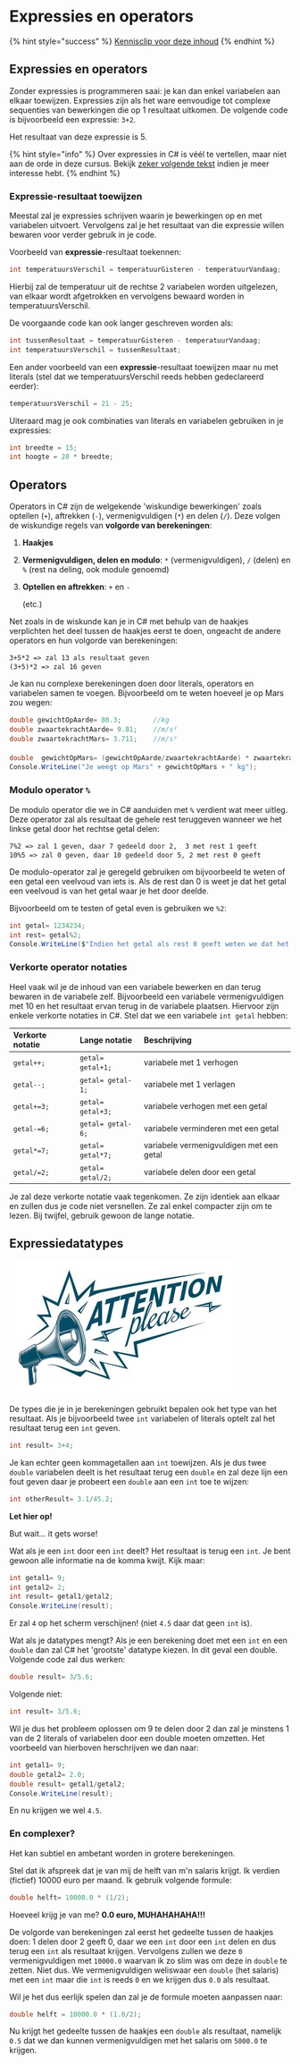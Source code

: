 # Expressies en operators

{% hint style="success" %}
[Kennisclip voor deze inhoud](https://ap.cloud.panopto.eu/Panopto/Pages/Viewer.aspx?id=3a0370ef-b3da-4642-aeaa-a9660083e329)
{% endhint %}

## Expressies en operators

Zonder expressies is programmeren saai: je kan dan enkel variabelen aan elkaar toewijzen. Expressies zijn als het ware eenvoudige tot complexe sequenties van bewerkingen die op 1 resultaat uitkomen. De volgende code is bijvoorbeeld een expressie: `3+2`.

Het resultaat van deze expressie is 5.

{% hint style="info" %}
Over expressies in C\# is véél te vertellen, maar niet aan de orde in deze cursus. Bekijk [zeker volgende tekst](https://docs.microsoft.com/en-us/dotnet/csharp/programming-guide/statements-expressions-operators/expressions) indien je meer interesse hebt.
{% endhint %}

### Expressie-resultaat toewijzen

Meestal zal je expressies schrijven waarin je bewerkingen op en met variabelen uitvoert. Vervolgens zal je het resultaat van die expressie willen bewaren voor verder gebruik in je code.

Voorbeeld van **expressie**-resultaat toekennen:

```csharp
int temperatuursVerschil = temperatuurGisteren - temperatuurVandaag;
```

Hierbij zal de temperatuur uit de rechtse 2 variabelen worden uitgelezen, van elkaar wordt afgetrokken en vervolgens bewaard worden in temperatuursVerschil.

De voorgaande code kan ook langer geschreven worden als:

```csharp
int tussenResultaat = temperatuurGisteren - temperatuurVandaag;
int temperatuursVerschil = tussenResultaat;
```

Een ander voorbeeld van een **expressie**-resultaat toewijzen maar nu met literals \(stel dat we temperatuursVerschil reeds hebben gedeclareerd eerder\):

```csharp
temperatuursVerschil = 21 - 25;
```

Uiteraard mag je ook combinaties van literals en variabelen gebruiken in je expressies:

```csharp
int breedte = 15;
int hoogte = 20 * breedte;
```

## Operators

Operators in C\# zijn de welgekende 'wiskundige bewerkingen' zoals optellen \(`+`\), aftrekken \(`-`\), vermenigvuldigen \(`*`\) en delen \(`/`\). Deze volgen de wiskundige regels van **volgorde van berekeningen**:

1. **Haakjes**
2. **Vermenigvuldigen, delen en modulo**: `*` \(vermenigvuldigen\), `/` \(delen\) en `%` \(rest na deling, ook module genoemd\)
3. **Optellen en aftrekken**: `+` en `-`

   \(etc.\)

Net zoals in de wiskunde kan je in C\# met behulp van de haakjes verplichten het deel tussen de haakjes eerst te doen, ongeacht de andere operators en hun volgorde van berekeningen:

```text
3+5*2 => zal 13 als resultaat geven
(3+5)*2 => zal 16 geven
```

Je kan nu complexe berekeningen doen door literals, operators en variabelen samen te voegen. Bijvoorbeeld om te weten hoeveel je op Mars zou wegen:

```csharp
double gewichtOpAarde= 80.3;        //kg
double zwaartekrachtAarde= 9.81;    //m/s² 
double zwaartekrachtMars= 3.711;    //m/s²

double  gewichtOpMars= (gewichtOpAarde/zwaartekrachtAarde) * zwaartekrachtMars; //kg
Console.WriteLine("Je weegt op Mars" + gewichtOpMars + " kg");
```

### Modulo operator `%`

De modulo operator die we in C\# aanduiden met `%` verdient wat meer uitleg. Deze operator zal als resultaat de gehele rest teruggeven wanneer we het linkse getal door het rechtse getal delen:

```text
7%2 => zal 1 geven, daar 7 gedeeld door 2,  3 met rest 1 geeft 
10%5 => zal 0 geven, daar 10 gedeeld door 5, 2 met rest 0 geeft
```

De modulo-operator zal je geregeld gebruiken om bijvoorbeeld te weten of een getal een veelvoud van iets is. Als de rest dan 0 is weet je dat het getal een veelvoud is van het getal waar je het door deelde.

Bijvoorbeeld om te testen of getal even is gebruiken we `%2`:

```csharp
int getal= 1234234;
int rest= getal%2;
Console.WriteLine($"Indien het getal als rest 0 geeft weten we dat het even is. De rest is: {rest}");
```

### Verkorte operator notaties

Heel vaak wil je de inhoud van een variabele bewerken en dan terug bewaren in de variabele zelf. Bijvoorbeeld een variabele vermenigvuldigen met 10 en het resultaat ervan terug in de variabele plaatsen. Hiervoor zijn enkele verkorte notaties in C\#. Stel dat we een variabele `int getal` hebben:

| **Verkorte notatie** | **Lange notatie** | **Beschrijving** |
| :--- | :--- | :--- |
| `getal++;` | `getal= getal+1;` | variabele met 1 verhogen |
| `getal--;` | `getal= getal-1;` | variabele met 1 verlagen |
| `getal+=3;` | `getal= getal+3;` | variabele verhogen met een getal |
| `getal-=6;` | `getal= getal-6;` | variabele verminderen met een getal |
| `getal*=7;` | `getal= getal*7;` | variabele vermenigvuldigen met een getal |
| `getal/=2;` | `getal= getal/2;` | variabele delen door een getal |

Je zal deze verkorte notatie vaak tegenkomen. Ze zijn identiek aan elkaar en zullen dus je code niet versnellen. Ze zal enkel compacter zijn om te lezen. Bij twijfel, gebruik gewoon de lange notatie.

## Expressiedatatypes

![](../../.gitbook/assets/attention%20%285%29.jpg)

De types die je in je berekeningen gebruikt bepalen ook het type van het resultaat. Als je bijvoorbeeld twee `int` variabelen of literals optelt zal het resultaat terug een `int` geven.

```csharp
int result= 3+4;
```

Je kan echter geen kommagetallen aan `int` toewijzen. Als je dus twee `double` variabelen deelt is het resultaat terug een `double` en zal deze lijn een fout geven daar je probeert een `double` aan een `int` toe te wijzen:

```csharp
int otherResult= 3.1/45.2;
```

**Let hier op!**

But wait... it gets worse!

Wat als je een `int` door een `int` deelt? Het resultaat is terug een `int`. Je bent gewoon alle informatie na de komma kwijt. Kijk maar:

```csharp
int getal1= 9;
int getal2= 2;
int result= getal1/getal2;
Console.WriteLine(result);
```

Er zal `4` op het scherm verschijnen! \(niet `4.5` daar dat geen `int` is\).

Wat als je datatypes mengt? Als je een berekening doet met een `int` en een `double` dan zal C\# het 'grootste' datatype kiezen. In dit geval een double. Volgende code zal dus werken:

```csharp
double result= 3/5.6;
```

Volgende niet:

```csharp
int result= 3/5.6;
```

Wil je dus het probleem oplossen om 9 te delen door 2 dan zal je minstens 1 van de 2 literals of variabelen door een double moeten omzetten. Het voorbeeld van hierboven herschrijven we dan naar:

```csharp
int getal1= 9;
double getal2= 2.0;
double result= getal1/getal2;
Console.WriteLine(result);
```

En nu krijgen we wel `4.5`.

### En complexer?

Het kan subtiel en ambetant worden in grotere berekeningen.

Stel dat ik afspreek dat je van mij de helft van m'n salaris krijgt. Ik verdien \(fictief\) 10000 euro per maand. Ik gebruik volgende formule:

```csharp
double helft= 10000.0 * (1/2);
```

Hoeveel krijg je van me? **0.0 euro, MUHAHAHAHA!!!**

De volgorde van berekeningen zal eerst het gedeelte tussen de haakjes doen: 1 delen door 2 geeft 0, daar we een `int` door een `int` delen en dus terug een `int` als resultaat krijgen. Vervolgens zullen we deze `0` vermenigvuldigen met `10000.0` waarvan ik zo slim was om deze in `double` te zetten. Niet dus. We vermenigvuldigen weliswaar een `double` \(het salaris\) met een `int` maar die `int` is reeds `0` en we krijgen dus `0.0` als resultaat.

Wil je het dus eerlijk spelen dan zal je de formule moeten aanpassen naar:

```csharp
double helft = 10000.0 * (1.0/2);
```

Nu krijgt het gedeelte tussen de haakjes een `double` als resultaat, namelijk `0.5` dat we dan kunnen vermenigvuldigen met het salaris om `5000.0` te krijgen.

